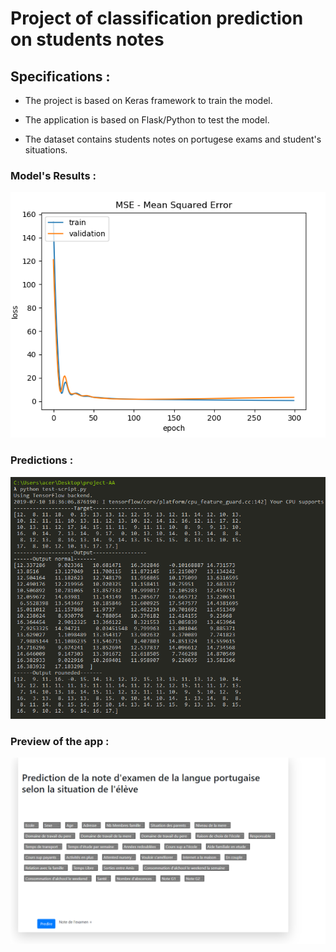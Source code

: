 
# Project of classification prediction on students notes

## Specifications :

- The project is based on Keras framework to train the model.

- The application is based on Flask/Python to test the model.
- The dataset contains students notes on portugese exams and student's situations.


### Model's Results :


![App View of the model](Informations/ScreenShots/Capture1.PNG)

### Predictions :

![App View of the model](Informations/ScreenShots/test-prediction.PNG)


### Preview of the app : 
![App View of the model](Informations/ScreenShots/screen-APP.png)